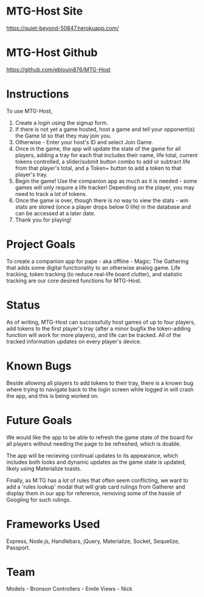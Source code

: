 # MTG-Host Site
https://quiet-beyond-50847.herokuapp.com/

# MTG-Host Github
https://github.com/eblouin876/MTG-Host

# Instructions
To use MTG-Host, 
1. Create a login using the signup form.
2. If there is not yet a game hosted, host a game and tell your opponent(s) the Game Id so that they may join you.
3. Otherwise - Enter your host's ID and select Join Game.
4. Once in the game, the app will update the state of the game for all players, adding a tray for each that includes their name, life total, current tokens controlled, a slider/submit button combo to add or subtract life from that player's total, and a Token+ button to add a token to that player's tray.
5. Begin the game! Use the companion app as much as it is needed - some games will only require a life tracker! Depending on the player, you may need to track a lot of tokens.
6. Once the game is over, though there is no way to view the stats - win stats are stored (once a player drops below 0 life) in the database and can be accessed at a later date.
7. Thank you for playing!

# Project Goals
To create a companion app for pape - aka offline - Magic: The Gathering that adds some digital functionality to an otherwise analog game. Life tracking, token tracking (to reduce real-life board clutter), and statistic tracking are our core desired functions for MTG-Host.

# Status
As of writing, MTG-Host can successfully host games of up to four players, add tokens to the first player's tray (after a minor bugfix the token-adding function will work for more players), and life can be tracked. All of the tracked information updates on every player's device.

# Known Bugs
Beside allowing all players to add tokens to their tray, there is a known bug where trying to navigate back to the login screen while logged in will crash the app, and this is being worked on.

# Future Goals
We would like the app to be able to refresh the game state of the board for all players without needing the page to be refreshed, which is doable.

The app will be recieving continual updates to its appearance, which includes both looks and dynamic updates as the game state is updated, likely using Materialize toasts.

Finally, as M:TG has a *lot* of rules that often seem conflicting, we want to add a 'rules lookup' modal that will grab card rulings from Gatherer and display them in our app for reference, removing some of the hassle of Googling for such rulings.

# Frameworks Used
Express, Node.js, Handlebars, jQuery, Materialize, Socket, Sequelize, Passport.

# Team
Models - Bronson
Controllers - Emile
Views - Nick 
